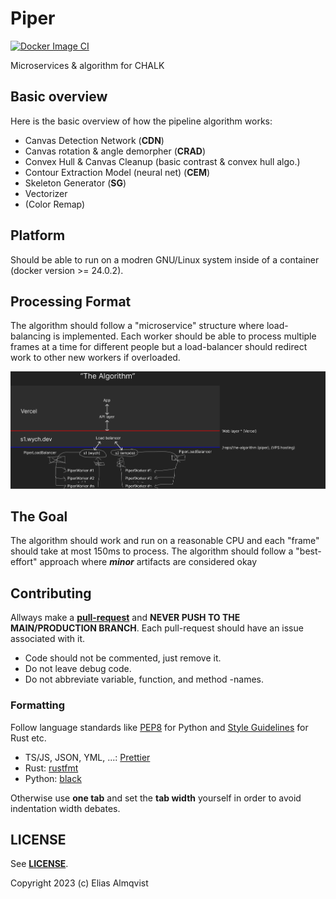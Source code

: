 # Piper
[![Docker Image CI](https://github.com/AlmTechSoftware/piper/actions/workflows/docker-image.yml/badge.svg)](https://github.com/AlmTechSoftware/piper/actions/workflows/docker-image.yml)

Microservices & algorithm for CHALK

## Basic overview

Here is the basic overview of how the pipeline algorithm works:

- Canvas Detection Network (**CDN**)
- Canvas rotation & angle demorpher (**CRAD**) 
- Convex Hull & Canvas Cleanup (basic contrast & convex hull algo.)
- Contour Extraction Model (neural net) (**CEM**)
- Skeleton Generator (**SG**)
- Vectorizer
- (Color Remap)

## Platform

Should be able to run on a modren GNU/Linux system inside of a container (docker version >= 24.0.2). 

## Processing Format

The algorithm should follow a "microservice" structure where load-balancing is implemented. Each worker should be able to process multiple
frames at a time for different people but a load-balancer should redirect work to other new workers if overloaded.

![MS overview](/img/overview.png)

## The Goal

The algorithm should work and run on a reasonable CPU and each "frame" should take at most 150ms to process. The algorithm should follow a "best-effort" approach where **_minor_** artifacts are considered okay

## Contributing

Allways make a [**pull-request**](https://github.com/AlmTechSoftware/piper/pulls) and **NEVER PUSH TO THE MAIN/PRODUCTION BRANCH**. Each pull-request should have an issue associated with it.

 - Code should not be commented, just remove it.
 - Do not leave debug code.
 - Do not abbreviate variable, function, and method -names.

### Formatting

Follow language standards like [PEP8](https://peps.python.org/pep-0008/) for Python and [Style Guidelines](https://doc.rust-lang.org/1.0.0/style/README.html) for Rust etc.

 - TS/JS, JSON, YML, ...: [Prettier](https://prettier.io/)
 - Rust: [rustfmt](https://github.com/rust-lang/rustfmt)
 - Python: [black](https://github.com/psf/black)

Otherwise use **one tab** and set the **tab width** yourself in order to avoid indentation width debates.

## LICENSE

See [**LICENSE**](/LICENSE). 

Copyright 2023 (c) Elias Almqvist
